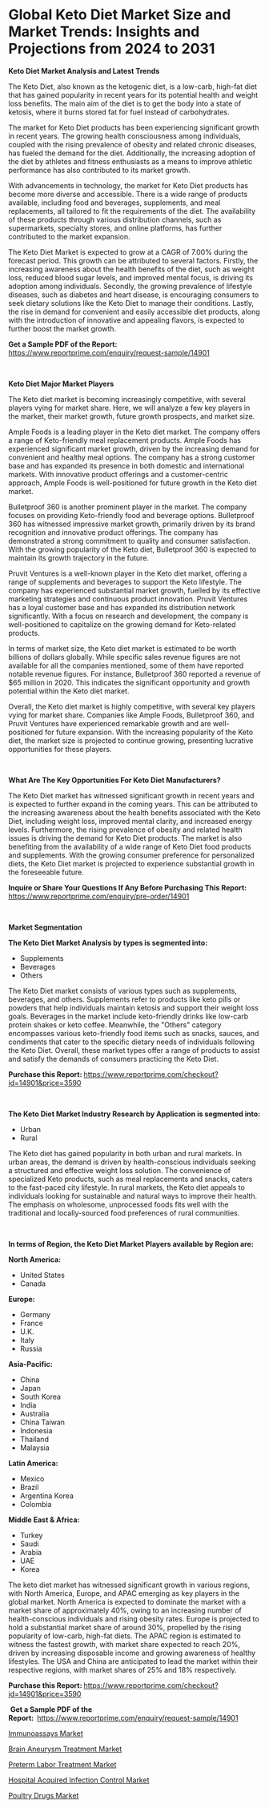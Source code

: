 <p><h1>Global Keto Diet Market Size and Market Trends: Insights and Projections from 2024 to 2031</h1></p><p><strong>Keto Diet Market Analysis and Latest Trends</strong></p>
<p><p>The Keto Diet, also known as the ketogenic diet, is a low-carb, high-fat diet that has gained popularity in recent years for its potential health and weight loss benefits. The main aim of the diet is to get the body into a state of ketosis, where it burns stored fat for fuel instead of carbohydrates.</p><p>The market for Keto Diet products has been experiencing significant growth in recent years. The growing health consciousness among individuals, coupled with the rising prevalence of obesity and related chronic diseases, has fueled the demand for the diet. Additionally, the increasing adoption of the diet by athletes and fitness enthusiasts as a means to improve athletic performance has also contributed to its market growth.</p><p>With advancements in technology, the market for Keto Diet products has become more diverse and accessible. There is a wide range of products available, including food and beverages, supplements, and meal replacements, all tailored to fit the requirements of the diet. The availability of these products through various distribution channels, such as supermarkets, specialty stores, and online platforms, has further contributed to the market expansion.</p><p>The Keto Diet Market is expected to grow at a CAGR of 7.00% during the forecast period. This growth can be attributed to several factors. Firstly, the increasing awareness about the health benefits of the diet, such as weight loss, reduced blood sugar levels, and improved mental focus, is driving its adoption among individuals. Secondly, the growing prevalence of lifestyle diseases, such as diabetes and heart disease, is encouraging consumers to seek dietary solutions like the Keto Diet to manage their conditions. Lastly, the rise in demand for convenient and easily accessible diet products, along with the introduction of innovative and appealing flavors, is expected to further boost the market growth.</p></p>
<p><strong>Get a Sample PDF of the Report:&nbsp;</strong> <a href="https://www.reportprime.com/enquiry/request-sample/14901">https://www.reportprime.com/enquiry/request-sample/14901</a></p>
<p>&nbsp;</p>
<p><strong>Keto Diet Major Market Players</strong></p>
<p><p>The Keto diet market is becoming increasingly competitive, with several players vying for market share. Here, we will analyze a few key players in the market, their market growth, future growth prospects, and market size.</p><p>Ample Foods is a leading player in the Keto diet market. The company offers a range of Keto-friendly meal replacement products. Ample Foods has experienced significant market growth, driven by the increasing demand for convenient and healthy meal options. The company has a strong customer base and has expanded its presence in both domestic and international markets. With innovative product offerings and a customer-centric approach, Ample Foods is well-positioned for future growth in the Keto diet market.</p><p>Bulletproof 360 is another prominent player in the market. The company focuses on providing Keto-friendly food and beverage options. Bulletproof 360 has witnessed impressive market growth, primarily driven by its brand recognition and innovative product offerings. The company has demonstrated a strong commitment to quality and consumer satisfaction. With the growing popularity of the Keto diet, Bulletproof 360 is expected to maintain its growth trajectory in the future.</p><p>Pruvit Ventures is a well-known player in the Keto diet market, offering a range of supplements and beverages to support the Keto lifestyle. The company has experienced substantial market growth, fuelled by its effective marketing strategies and continuous product innovation. Pruvit Ventures has a loyal customer base and has expanded its distribution network significantly. With a focus on research and development, the company is well-positioned to capitalize on the growing demand for Keto-related products.</p><p>In terms of market size, the Keto diet market is estimated to be worth billions of dollars globally. While specific sales revenue figures are not available for all the companies mentioned, some of them have reported notable revenue figures. For instance, Bulletproof 360 reported a revenue of $65 million in 2020. This indicates the significant opportunity and growth potential within the Keto diet market.</p><p>Overall, the Keto diet market is highly competitive, with several key players vying for market share. Companies like Ample Foods, Bulletproof 360, and Pruvit Ventures have experienced remarkable growth and are well-positioned for future expansion. With the increasing popularity of the Keto diet, the market size is projected to continue growing, presenting lucrative opportunities for these players.</p></p>
<p>&nbsp;</p>
<p><strong>What Are The Key Opportunities For Keto Diet Manufacturers?</strong></p>
<p><p>The Keto Diet market has witnessed significant growth in recent years and is expected to further expand in the coming years. This can be attributed to the increasing awareness about the health benefits associated with the Keto Diet, including weight loss, improved mental clarity, and increased energy levels. Furthermore, the rising prevalence of obesity and related health issues is driving the demand for Keto Diet products. The market is also benefiting from the availability of a wide range of Keto Diet food products and supplements. With the growing consumer preference for personalized diets, the Keto Diet market is projected to experience substantial growth in the foreseeable future.</p></p>
<p><strong>Inquire or Share Your Questions If Any Before Purchasing This Report:</strong> <a href="https://www.reportprime.com/enquiry/pre-order/14901">https://www.reportprime.com/enquiry/pre-order/14901</a></p>
<p>&nbsp;</p>
<p><strong>Market Segmentation</strong></p>
<p><strong>The Keto Diet Market Analysis by types is segmented into:</strong></p>
<p><ul><li>Supplements</li><li>Beverages</li><li>Others</li></ul></p>
<p><p>The Keto Diet market consists of various types such as supplements, beverages, and others. Supplements refer to products like keto pills or powders that help individuals maintain ketosis and support their weight loss goals. Beverages in the market include keto-friendly drinks like low-carb protein shakes or keto coffee. Meanwhile, the "Others" category encompasses various keto-friendly food items such as snacks, sauces, and condiments that cater to the specific dietary needs of individuals following the Keto Diet. Overall, these market types offer a range of products to assist and satisfy the demands of consumers practicing the Keto Diet.</p></p>
<p><strong>Purchase this Report:&nbsp;</strong><a href="https://www.reportprime.com/checkout?id=14901&price=3590">https://www.reportprime.com/checkout?id=14901&price=3590</a></p>
<p>&nbsp;</p>
<p><strong>The Keto Diet Market Industry Research by Application is segmented into:</strong></p>
<p><ul><li>Urban</li><li>Rural</li></ul></p>
<p><p>The Keto diet has gained popularity in both urban and rural markets. In urban areas, the demand is driven by health-conscious individuals seeking a structured and effective weight loss solution. The convenience of specialized Keto products, such as meal replacements and snacks, caters to the fast-paced city lifestyle. In rural markets, the Keto diet appeals to individuals looking for sustainable and natural ways to improve their health. The emphasis on wholesome, unprocessed foods fits well with the traditional and locally-sourced food preferences of rural communities.</p></p>
<p>&nbsp;</p>
<p><strong>In terms of Region, the Keto Diet Market Players available by Region are:</strong></p>
<p>
    <p> <strong> North America: </strong>
        <ul>
            <li>United States</li>
            <li>Canada</li>
        </ul>
        </p> 
    <p> <strong> Europe: </strong>
        <ul>
            <li>Germany</li>
            <li>France</li>
            <li>U.K.</li>
            <li>Italy</li>
            <li>Russia</li>
        </ul>
        </p> 
    <p> <strong> Asia-Pacific: </strong>
        <ul>
            <li>China</li>
            <li>Japan</li>
            <li>South Korea</li>
            <li>India</li>
            <li>Australia</li>
            <li>China Taiwan</li>
            <li>Indonesia</li>
            <li>Thailand</li>
            <li>Malaysia</li>
        </ul>
        </p> 
    <p> <strong> Latin America: </strong>
        <ul>
            <li>Mexico</li>
            <li>Brazil</li>
            <li>Argentina Korea</li>
            <li>Colombia</li>
        </ul>
        </p> 
    <p> <strong> Middle East & Africa: </strong>
        <ul>
            <li>Turkey</li>
            <li>Saudi</li>
            <li>Arabia</li>
            <li>UAE</li>
            <li>Korea</li>
        </ul>
    </p>
    </p>
<p><p>The keto diet market has witnessed significant growth in various regions, with North America, Europe, and APAC emerging as key players in the global market. North America is expected to dominate the market with a market share of approximately 40%, owing to an increasing number of health-conscious individuals and rising obesity rates. Europe is projected to hold a substantial market share of around 30%, propelled by the rising popularity of low-carb, high-fat diets. The APAC region is estimated to witness the fastest growth, with market share expected to reach 20%, driven by increasing disposable income and growing awareness of healthy lifestyles. The USA and China are anticipated to lead the market within their respective regions, with market shares of 25% and 18% respectively.</p></p>
<p><strong>Purchase this Report: </strong><a href="https://www.reportprime.com/checkout?id=14901&price=3590">https://www.reportprime.com/checkout?id=14901&price=3590</a></p>
<p>&nbsp;<strong>Get a Sample PDF of the Report:&nbsp;&nbsp;</strong><a href="https://www.reportprime.com/enquiry/request-sample/14901">https://www.reportprime.com/enquiry/request-sample/14901</a></p>
<p><strong></strong></p>
<p><p><a href="https://medium.com/@zitakuvalis/immunoassays-market-trends-forecast-and-competitive-analysis-to-2030-6b2bccb76674">Immunoassays Market</a></p><p><a href="https://medium.com/@zitakuvalis/brain-aneurysm-treatment-market-size-market-outlook-and-market-forecast-2023-to-2030-ad2cfbd68418">Brain Aneurysm Treatment Market</a></p><p><a href="https://medium.com/@zitakuvalis/preterm-labor-treatment-market-analysis-and-sze-forecasted-for-period-from-2023-to-2030-271f6cc2ec37">Preterm Labor Treatment Market</a></p><p><a href="https://medium.com/@zitakuvalis/hospital-acquired-infection-control-nbsp-market-focuses-on-market-share-size-and-projected-ee5072fc72d6">Hospital Acquired Infection Control Market</a></p><p><a href="https://medium.com/@zitakuvalis/poultry-drugs-market-outlook-industry-overview-and-forecast-2023-to-2030-fd9345a20a84">Poultry Drugs Market</a></p></p>